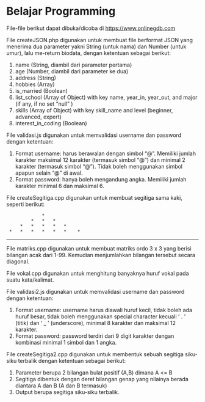 # Belajar Programming

File-file berikut dapat dibuka/dicoba di https://www.onlinegdb.com

File createJSON.php digunakan untuk membuat file berformat JSON yang menerima dua parameter yakni String (untuk nama) dan Number (untuk umur), lalu ​me-return biodata​, dengan ketentuan sebagai berikut:
1. name (String, diambil dari parameter pertama)
2. age (Number, diambil dari parameter ke dua)
3. address (String)
4. hobbies (Array)
5. is_married (Boolean)
6. list_school (Array of Object) with key name, year_in, year_out, and major (if any, if no set “null” )
7. skills (Array of Object) with key skill_name and level (beginner, advanced, expert)
8. interest_in_coding (Boolean)

File validasi.js digunakan untuk memvalidasi username dan password dengan ketentuan:
1. Format username​: harus berawalan dengan simbol “@”. Memiliki jumlah karakter maksimal 12 karakter (termasuk simbol “@”) dan minimal 2 karakter (termasuk simbol “@”). Tidak boleh menggunakan simbol apapun selain “@” di awal.
2. Format password​: hanya boleh mengandung angka. Memiliki jumlah karakter minimal 6 dan maksimal 6.

File createSegitiga.cpp digunakan untuk membuat segitiga sama kaki, seperti berikut:

                 *
             *   *   *
         *   *   *   *   *
     *   *   *   *   *   *    *
 *   *   *   *   *   *   *   *   * 

File matriks.cpp digunakan untuk membuat matriks ordo 3 x 3 yang berisi bilangan acak dari 1-99. Kemudian menjumlahkan bilangan tersebut secara diagonal.

File vokal.cpp digunakan untuk menghitung banyaknya huruf vokal pada suatu kata/kalimat.

File validasi2.js digunakan untuk memvalidasi username dan password dengan ketentuan:
1. Format username: username harus diawali huruf kecil, tidak boleh ada huruf besar, tidak boleh menggunakan special character kecuali ‘ . ’ (titik) dan ‘ _ ’ (underscore), minimal 8 karakter dan maksimal 12 karakter.
2. Format password: password terdiri dari 9 digit karakter dengan kombinasi minimal 1 simbol dan 1 angka.

File createSegitiga2.cpp digunakan untuk membentuk sebuah segitiga siku-siku terbalik dengan ketentuan sebagai berikut:
1. Parameter berupa 2 bilangan bulat positif (A,B) dimana A <= B
2. Segitiga dibentuk dengan deret bilangan genap yang nilainya berada diantara A dan B (A dan B termasuk)
3. Output berupa segitiga siku-siku terbalik.
